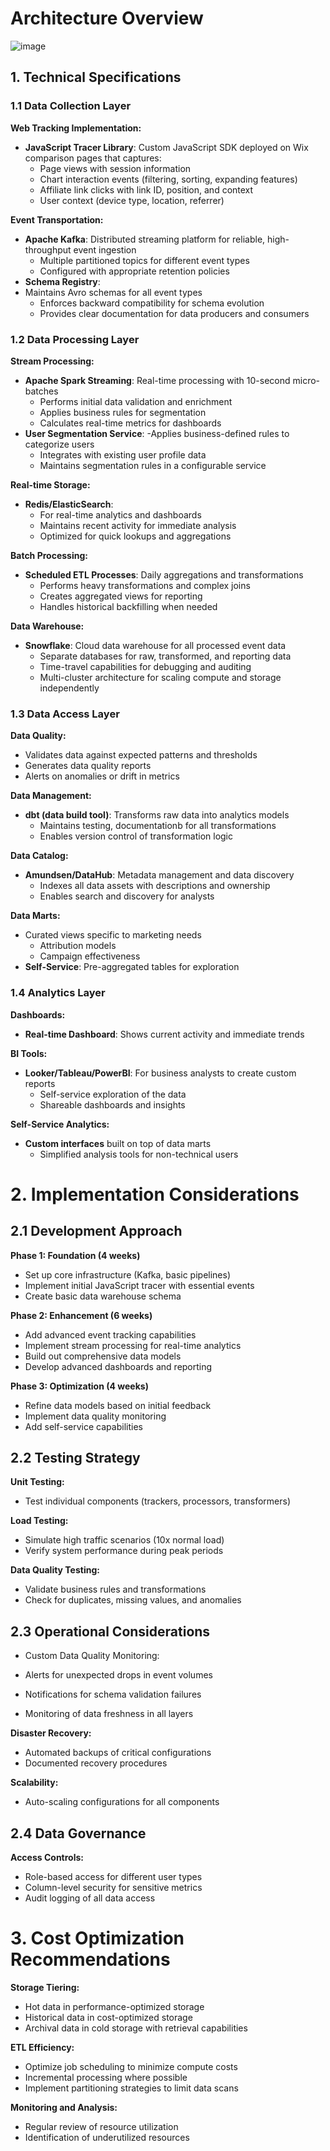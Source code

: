 # Architecture Overview

![image](https://github.com/user-attachments/assets/f10e00d9-12f8-45a8-bbd3-8f542a0903c1)



## 1. Technical Specifications

### 1.1 Data Collection Layer

**Web Tracking Implementation:**
- **JavaScript Tracer Library**: Custom JavaScript SDK deployed on Wix comparison pages that captures:
  - Page views with session information
  - Chart interaction events (filtering, sorting, expanding features)
  - Affiliate link clicks with link ID, position, and context
  - User context (device type, location, referrer)


**Event Transportation:**
- **Apache Kafka**: Distributed streaming platform for reliable, high-throughput event ingestion
  - Multiple partitioned topics for different event types
  - Configured with appropriate retention policies
- **Schema Registry**:
- Maintains Avro schemas for all event types
  - Enforces backward compatibility for schema evolution
  - Provides clear documentation for data producers and consumers

### 1.2 Data Processing Layer

**Stream Processing:**
- **Apache Spark Streaming**: Real-time processing with 10-second micro-batches
  - Performs initial data validation and enrichment
  - Applies business rules for segmentation
  - Calculates real-time metrics for dashboards
- **User Segmentation Service**: 
  -Applies business-defined rules to categorize users
  - Integrates with existing user profile data
  - Maintains segmentation rules in a configurable service

**Real-time Storage:**
- **Redis/ElasticSearch**: 
  - For real-time analytics and dashboards
  - Maintains recent activity for immediate analysis
  - Optimized for quick lookups and aggregations

**Batch Processing:**
- **Scheduled ETL Processes**: Daily aggregations and transformations
  - Performs heavy transformations and complex joins
  - Creates aggregated views for reporting
  - Handles historical backfilling when needed

**Data Warehouse:**
- **Snowflake**: Cloud data warehouse for all processed event data
  - Separate databases for raw, transformed, and reporting data
  - Time-travel capabilities for debugging and auditing
  - Multi-cluster architecture for scaling compute and storage independently

### 1.3 Data Access Layer

**Data Quality:**
  - Validates data against expected patterns and thresholds
  - Generates data quality reports
  - Alerts on anomalies or drift in metrics

**Data Management:**
- **dbt (data build tool)**: Transforms raw data into analytics models
  - Maintains testing, documentationb for all transformations
  - Enables version control of transformation logic

**Data Catalog:**
- **Amundsen/DataHub**: Metadata management and data discovery
  - Indexes all data assets with descriptions and ownership
  - Enables search and discovery for analysts

**Data Marts:**
- Curated views specific to marketing needs
  - Attribution models
  - Campaign effectiveness
- **Self-Service**: Pre-aggregated tables for exploration

### 1.4 Analytics Layer

**Dashboards:**
- **Real-time Dashboard**: Shows current activity and immediate trends

**BI Tools:**
- **Looker/Tableau/PowerBI**: For business analysts to create custom reports
  - Self-service exploration of the data
  - Shareable dashboards and insights

**Self-Service Analytics:**
- **Custom interfaces** built on top of data marts
  - Simplified analysis tools for non-technical users

# 2. Implementation Considerations
## 2.1 Development Approach
**Phase 1: Foundation (4 weeks)**

- Set up core infrastructure (Kafka, basic pipelines)
- Implement initial JavaScript tracer with essential events
- Create basic data warehouse schema

**Phase 2: Enhancement (6 weeks)**

- Add advanced event tracking capabilities
- Implement stream processing for real-time analytics
- Build out comprehensive data models
- Develop advanced dashboards and reporting

**Phase 3: Optimization (4 weeks)**

- Refine data models based on initial feedback
- Implement data quality monitoring
- Add self-service capabilities

## 2.2 Testing Strategy
**Unit Testing:**

- Test individual components (trackers, processors, transformers)

**Load Testing:**

- Simulate high traffic scenarios (10x normal load)
- Verify system performance during peak periods

**Data Quality Testing:**

- Validate business rules and transformations
- Check for duplicates, missing values, and anomalies

## 2.3 Operational Considerations

- Custom Data Quality Monitoring:

- Alerts for unexpected drops in event volumes
- Notifications for schema validation failures
- Monitoring of data freshness in all layers

**Disaster Recovery:**

- Automated backups of critical configurations
- Documented recovery procedures

**Scalability:**

- Auto-scaling configurations for all components

## 2.4 Data Governance
**Access Controls:**

- Role-based access for different user types
- Column-level security for sensitive metrics
- Audit logging of all data access

# 3. Cost Optimization Recommendations
**Storage Tiering:**

- Hot data in performance-optimized storage
- Historical data in cost-optimized storage
- Archival data in cold storage with retrieval capabilities

**ETL Efficiency:**

- Optimize job scheduling to minimize compute costs
- Incremental processing where possible
- Implement partitioning strategies to limit data scans

**Monitoring and Analysis:**

- Regular review of resource utilization
- Identification of underutilized resources

